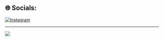 
## 🌐 Socials:
[![Instagram](https://img.shields.io/badge/Instagram-%23E4405F.svg?logo=Instagram&logoColor=white)](https://instagram.com/shusui_songolas) 

---
[![](https://visitcount.itsvg.in/api?id=hajuenter&icon=0&color=0)](https://visitcount.itsvg.in)

<!-- Proudly created with GPRM ( https://gprm.itsvg.in ) -->
